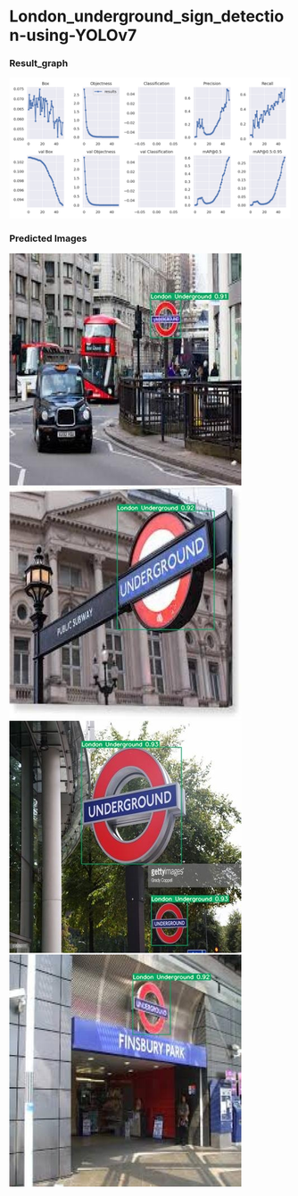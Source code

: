 # London_underground_sign_detection-using-YOLOv7

### Result_graph
![](https://github.com/shiv2398/London_underground_sign_detection-using-YOLOv7/blob/main/results.png)
### Predicted Images
![](https://github.com/shiv2398/London_underground_sign_detection-using-YOLOv7/blob/main/Results/00115_jpg.rf.95ebc1969ccf7c63d5444831a12b7af8.jpg)
![](https://github.com/shiv2398/London_underground_sign_detection-using-YOLOv7/blob/main/Results/00113_jpg.rf.cbc17d7e3cd05f5f5fdce2d2d798d2f1.jpg)
![](https://github.com/shiv2398/London_underground_sign_detection-using-YOLOv7/blob/main/Results/0034_jpg.rf.a06d2779a859ad3479a04410cf452b5c.jpg)
![](https://github.com/shiv2398/London_underground_sign_detection-using-YOLOv7/blob/main/Results/0050_jpg.rf.272ea3d3efe07f405d90eef4a7250c96.jpg)
